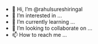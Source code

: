 - 👋 Hi, I’m @rahulsureshiringal
- 👀 I’m interested in ...
- 🌱 I’m currently learning ...
- 💞️ I’m looking to collaborate on ...
- 📫 How to reach me ...

<!---
rahulsureshiringal/rahulsureshiringal is a ✨ special ✨ repository because its `README.md` (this file) appears on your GitHub profile.
You can click the Preview link to take a look at your changes.
--->
